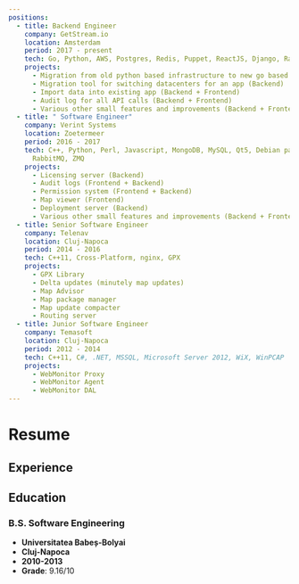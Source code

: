 ```yaml
---
positions:
  - title: Backend Engineer
    company: GetStream.io
    location: Amsterdam
    period: 2017 - present
    tech: Go, Python, AWS, Postgres, Redis, Puppet, ReactJS, Django, RabbitMQ
    projects:
      - Migration from old python based infrastructure to new go based one (Backend)
      - Migration tool for switching datacenters for an app (Backend)
      - Import data into existing app (Backend + Frontend)
      - Audit log for all API calls (Backend + Frontend)
      - Various other small features and improvements (Backend + Frontend)
  - title: " Software Engineer"
    company: Verint Systems
    location: Zoetermeer
    period: 2016 - 2017
    tech: C++, Python, Perl, Javascript, MongoDB, MySQL, Qt5, Debian packaging, Docker,
      RabbitMQ, ZMQ
    projects:
      - Licensing server (Backend)
      - Audit logs (Frontend + Backend)
      - Permission system (Frontend + Backend)
      - Map viewer (Frontend)
      - Deployment server (Backend)
      - Various other small features and improvements (Backend + Frontend)
  - title: Senior Software Engineer
    company: Telenav
    location: Cluj-Napoca
    period: 2014 - 2016
    tech: C++11, Cross-Platform, nginx, GPX
    projects:
      - GPX Library
      - Delta updates (minutely map updates)
      - Map Advisor
      - Map package manager
      - Map update compacter
      - Routing server
  - title: Junior Software Engineer
    company: Temasoft
    location: Cluj-Napoca
    period: 2012 - 2014
    tech: C++11, C#, .NET, MSSQL, Microsoft Server 2012, WiX, WinPCAP
    projects:
      - WebMonitor Proxy
      - WebMonitor Agent
      - WebMonitor DAL
---
```


# Resume

## Experience

<Experience/>

## Education

### B.S. Software Engineering

- **Universitatea Babeș-Bolyai**
- **Cluj-Napoca**
- **2010-2013**
- **Grade**: 9.16/10
